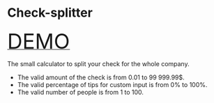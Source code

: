# Check-splitter

<a  href="https://melphi-s.github.io/check-splitter/"  target="_blank"> <font size="8">DEMO</font> </a>

The small calculator to split your check for the whole company.

* The valid amount of the check is from 0.01 to 99 999.99$.
* The valid percentage of tips for custom input is from 0% to 100%.
* The valid number of people is from 1 to 100.